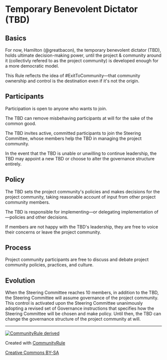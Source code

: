 # Temporary Benevolent Dictator (TBD)

## Basics

For now, Hamilton (@greatbacon),
the temporary benevolent dictator (TBD), holds ultimate decision-making power,
until the project & community around it (collectivly refered to as the project community) is developed enough for a more democratic model.

This Rule reflects the idea of #ExitToCommunity—that community ownership and control
is the destination even if it's not the origin.

## Participants

Participation is open to anyone who wants to join.

The TBD can remove misbehaving participants at will for the sake of the common good.

The TBD invites active, committed participants to join the Steering Committee,
whose members help the TBD in managing the project community.

In the event that the TBD is unable or unwilling to continue leadership,
the TBD may appoint a new TBD or choose to alter the governance structure entirely.

## Policy

The TBD sets the project community's policies and makes decisions for the project community,
taking reasonable account of input from other project community members.

The TBD is responsible for implementing—or
delegating implementation of—policies and other decisions.

If members are not happy with the TBD's leadership,
they are free to voice their concerns or leave the project community.

## Process

Project community participants are free to discuss and debate project community policies, practices, and culture.

## Evolution

When the Steering Committee reaches 10 members, in addition to the TBD, the Steering Committee  will assume governance of the project community.
This control is activated upon the Steering Committee unanimously adopting a revised set of Governance instructions
that specifies how the Steering Committee will be chosen and make policy.
Until then, the TBD can change the governance structure of the project community at will.

---

[![CommunityRule derived](https://communityrule.info/assets/CommunityRule-derived-000000.svg)](https://communityrule.info/create/?r=1589491067257)

Created with [CommunityRule](https://communityrule.info)

[Creative Commons BY-SA](https://creativecommons.org/licenses/by-sa/4.0/)
